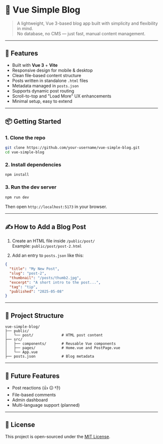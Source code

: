 # 🌿 Vue Simple Blog

> A lightweight, Vue 3-based blog app built with simplicity and flexibility in mind.  
> No database, no CMS — just fast, manual content management.

---

## 🚀 Features

- Built with **Vue 3** + **Vite**
- Responsive design for mobile & desktop
- Clean file-based content structure
- Posts written in standalone `.html` files
- Metadata managed in `posts.json`
- Supports dynamic post routing
- Scroll-to-top and "Load More" UX enhancements
- Minimal setup, easy to extend

---

## 📦 Getting Started

### 1. Clone the repo

```bash
git clone https://github.com/your-username/vue-simple-blog.git
cd vue-simple-blog
```

### 2. Install dependencies

```bash
npm install
```

### 3. Run the dev server

```bash
npm run dev
```

Then open `http://localhost:5173` in your browser.

---

## ✍️ How to Add a Blog Post

1. Create an HTML file inside `/public/post/`  
   Example: `public/post/post-2.html`

2. Add an entry to `posts.json` like this:

```json
{
  "title": "My New Post",
  "slug": "post-2",
  "thumbnail": "/posts/thumb2.jpg",
  "excerpt": "A short intro to the post...",
  "tag": "tip",
  "published": "2025-05-08"
}
```

---

## 📁 Project Structure

```
vue-simple-blog/
├── public/
│   └── post/             # HTML post content
├── src/
│   ├── components/       # Reusable Vue components
│   ├── pages/            # Home.vue and PostPage.vue
│   └── App.vue
├── posts.json            # Blog metadata
```

---

## 🔮 Future Features

- Post reactions (👍 😐 👎)
- File-based comments
- Admin dashboard
- Multi-language support (planned)

---

## 📜 License

This project is open-sourced under the [MIT License](LICENSE).
